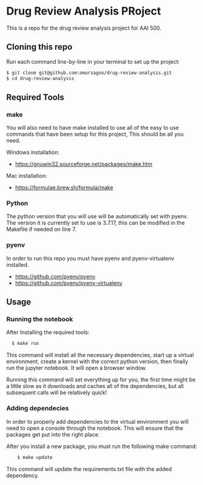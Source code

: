 # Drug Review Analysis PRoject
This is a repo for the drug review analysis project for AAI 500. 

## Cloning this repo
Run each command line-by-line in your terminal to set up the project:

```bash
$ git clone git@github.com:omarsagoo/drug-review-analysis.git
$ cd drug-review-analysis
```
## Required Tools
### make
You will also need to have make installed to use all of the easy to use commands that have been setup for this project, This should be all you need.

Windows installation: 
- https://gnuwin32.sourceforge.net/packages/make.htm

Mac installation:
- https://formulae.brew.sh/formula/make

### Python
The python version that you will use will be automatically set with pyenv. The version it is currently set to use is 3.7.17, this can be modified in the Makefile if needed on line 7. 

### pyenv
In order to run this repo you must have pyenv and pyenv-virtualenv installed. 
- https://github.com/pyenv/pyenv
- https://github.com/pyenv/pyenv-virtualenv

## Usage

### Running the notebook
After Installing the required tools:

```bash
  $ make run
```

This command will install all the necessary dependencies, start up a virtual environment, create a kernel with the correct python version, then finally run the jupyter notebook. It will open a browser window.

Running this command will set everything up for you, the first time might be a little slow as it downloads and caches all of the dependencies, but all subsequent calls will be relatively quick!

### Adding dependecies
In order to properly add dependencies to the virtual environment you will need to open a console through the notebook. This will ensure that the packages get put into the right place. 

After you install a new package, you must run the following make command:

```bash
    $ make update
```
This command will update the requirements.txt file with the added dependency. 